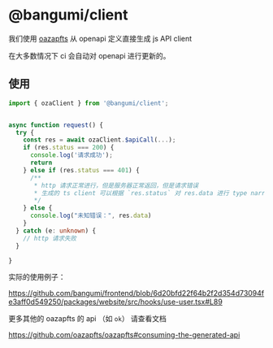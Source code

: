 # @bangumi/client

我们使用 [oazapfts](https://github.com/oazapfts/oazapfts) 从 openapi 定义直接生成 js API client

在大多数情况下 ci 会自动对 openapi 进行更新的。

## 使用

```typescript
import { ozaClient } from '@bangumi/client';


async function request() {
  try {
    const res = await ozaClient.$apiCall(...);
    if (res.status === 200) {
      console.log('请求成功');
      return
    } else if (res.status === 401) {
      /**
       * http 请求正常进行，但是服务器正常返回，但是请求错误
       * 生成的 ts client 可以根据 `res.status` 对 res.data 进行 type narrow。
       */
    } else {
      console.log("未知错误：", res.data)
    }
  } catch (e: unknown) {
    // http 请求失败
  }

}
```

实际的使用例子：

https://github.com/bangumi/frontend/blob/6d20bfd22f64b2f2d354d73094fe3aff0d549250/packages/website/src/hooks/use-user.tsx#L89

更多其他的 oazapfts 的 api （如 `ok`） 请查看文档

https://github.com/oazapfts/oazapfts#consuming-the-generated-api
